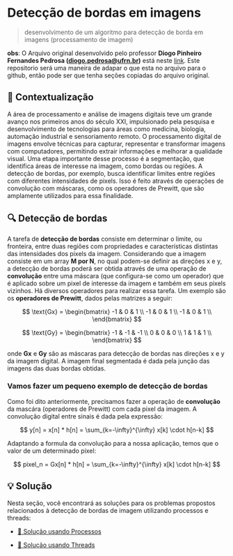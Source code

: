 # Detecção de bordas em imagens

> desenvolvimento de um algoritmo para detecção de borda em imagens (processamento de imagem)

**obs**: O Arquivo original desenvolvido pelo professor **Diogo Pinheiro Fernandes Pedrosa (diogo.pedrosa@ufrn.br)** está neste [link](https://drive.google.com/file/d/1dVhv4gRqLFQR_x1HROlrY6U14ozjzdnD/view?usp=sharing). Este repositorio será uma maneira de adapar o que esta no arquivo para o github, então pode ser que tenha seções copiadas do arquivo original.

## 🧩 Contextualização

A área de processamento e análise de imagens digitais teve um grande avanço nos primeiros anos do século XXI, impulsionado pela pesquisa e desenvolvimento de tecnologias para áreas como medicina, biologia, automação industrial e sensoriamento remoto. O processamento digital de imagens envolve técnicas para capturar, representar e transformar imagens com computadores, permitindo extrair informações e melhorar a qualidade visual. Uma etapa importante desse processo é a segmentação, que identifica áreas de interesse na imagem, como bordas ou regiões. A detecção de bordas, por exemplo, busca identificar limites entre regiões com diferentes intensidades de pixels. Isso é feito através de operações de convolução com máscaras, como os operadores de Prewitt, que são amplamente utilizados para essa finalidade.

## 🔍 Detecção de bordas

A tarefa de **detecção de bordas** consiste em determinar o limite, ou fronteira, entre duas regiões
com propriedades e características distintas das intensidades dos pixels da imagem.
Considerando que a imagem consiste em um array **M por N**, no qual podem-se definir as
direções x e y, a detecção de bordas poderá ser obtida através de uma operação de
**convolução** entre uma máscara (que configura-se como um operador) que é aplicado sobre um
pixel de interesse da imagem e também em seus pixels vizinhos. Há diversos operadores para
realizar essa tarefa. Um exemplo são os **operadores de Prewitt**, dados pelas matrizes a seguir:

$$
\text{Gx} = 
\begin{bmatrix}
-1 & 0 & 1 \\
-1 & 0 & 1 \\
-1 & 0 & 1 \\
\end{bmatrix}
$$

$$
\text{Gy} = 
\begin{bmatrix}
-1 & -1 & -1 \\
0 & 0 & 0 \\
1 & 1 & 1 \\
\end{bmatrix}
$$

onde **Gx** e **Gy** são as máscaras para detecção de bordas nas direções x e y da imagem digital. A imagem final segmentada é dada pela junção das imagens das duas bordas obtidas.

### Vamos fazer um pequeno exemplo de detecção de bordas

Como foi dito anteriormente, precisamos fazer a operação de **convolução** da mascára (operadores de Prewitt) com cada pixel da imagem. A convolução digital entre sinais é dada pela expressão:

$$
y[n] = x[n] * h[n] = \sum_{k=-\infty}^{\infty} x[k] \cdot h[n-k]
$$

Adaptando a formula da convolução para a nossa aplicação, temos que o valor de um determinado pixel: 

$$
pixel_n = Gx[n] * h[n] = \sum_{k=-\infty}^{\infty} x[k] \cdot h[n-k]
$$

## 💡 Solução

Nesta seção, você encontrará as soluções para os problemas propostos relacionados à detecção de bordas de imagem utilizando processos e threads:

- [📌 Solução usando Processos](https://github.com/CarlosG18/so_dca0108/blob/main/unidade1/u1t1/u1t1_process.md)

- [📌 Solução usando Threads](https://github.com/CarlosG18/so_dca0108/blob/main/unidade1/u1t1/u1t1_threads.md)